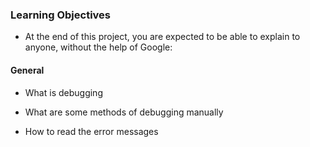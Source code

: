 ### Learning Objectives

  * At the end of this project, you are expected to be able to explain to anyone, without the help of Google:

#### General

* What is debugging

* What are some methods of debugging manually

* How to read the error messages
